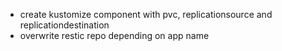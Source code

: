 - create kustomize component with pvc, replicationsource and replicationdestination
- overwrite restic repo depending on app name